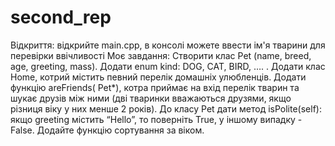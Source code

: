 # second_rep
Відкриття: відкрийте main.cpp, в консолі можете ввести ім'я тварини для перевірки ввічливості
Моє завдання: Створити клас Pet (name, breed, age, greeting, mass). Додати enum kind: DOG, CAT, BIRD, …. .
Додати клас Home, котрий містить певний перелік домашніх улюбленців. Додати функцію areFriends( Pet*),
котра приймає на вхід перелік тварин та шукає друзів між ними (дві тваринки вважаються друзями, якщо різниця віку у них менше 2 років).
До класу Pet дати метод isPolite(self): якщо greeting містить “Hello”, то поверніть True, у іншому випадку - False. Додайте функцію сортування за віком.
